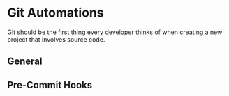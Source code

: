 
# Git Automations

[Git](https://git-scm.com/) should be the first thing every developer thinks of when creating a new project that involves source code. 

## General


## Pre-Commit Hooks



